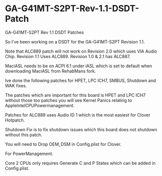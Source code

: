 # GA-G41MT-S2PT-Rev-1.1-DSDT-Patch
GA-G41MT-S2PT Rev 1.1 DSDT Patches

So I’ve been working on a DSDT for the GA-G41MT-S2PT Revision 1.1.

Note that ALC889 patch will not work on Revision 2.0 which uses VIA
Audio Chip.  Revision 1.1 Uses ALC889. Revision 1.0 & 2.1 has ALC887.

MaciASL needs to be on ACPI 6.1 under iASL which is set to default when
downloading MaciASL from RehabMans fork.

Ive done the following patches for HPET, LPC ICH7, SMBUS, Shutdown and
WAK fixes.

The patches which are important for this board is HPET and LPC ICH7
without those too patches you will see Kernel Panics relating to
AppleIntelCPUPowermanagement.

Patches for ALC889 uses Audio ID 1 which is the most easiest for Clover
Hotpatch.

Shutdown Fix is to fix shutdown issues which this board does not
shutdown without this patch.

You will need to Drop OEM_DSM in Config.plist for Clover.

For PowerManagement.

Core 2 CPUs only requires Generate C and P States which can be added in
Config.plist.
